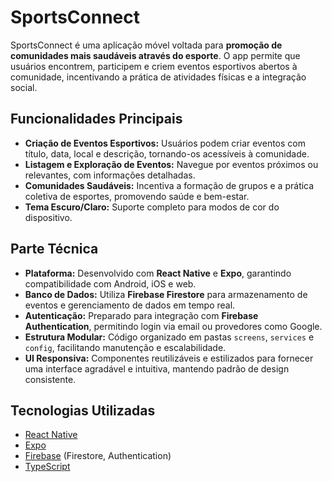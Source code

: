 # SportsConnect

SportsConnect é uma aplicação móvel voltada para **promoção de comunidades mais saudáveis através do esporte**. O app permite que usuários encontrem, participem e criem eventos esportivos abertos à comunidade, incentivando a prática de atividades físicas e a integração social.

## Funcionalidades Principais

- **Criação de Eventos Esportivos:** Usuários podem criar eventos com título, data, local e descrição, tornando-os acessíveis à comunidade.  
- **Listagem e Exploração de Eventos:** Navegue por eventos próximos ou relevantes, com informações detalhadas.  
- **Comunidades Saudáveis:** Incentiva a formação de grupos e a prática coletiva de esportes, promovendo saúde e bem-estar.  
- **Tema Escuro/Claro:** Suporte completo para modos de cor do dispositivo.

## Parte Técnica

- **Plataforma:** Desenvolvido com **React Native** e **Expo**, garantindo compatibilidade com Android, iOS e web.  
- **Banco de Dados:** Utiliza **Firebase Firestore** para armazenamento de eventos e gerenciamento de dados em tempo real.  
- **Autenticação:** Preparado para integração com **Firebase Authentication**, permitindo login via email ou provedores como Google.  
- **Estrutura Modular:** Código organizado em pastas `screens`, `services` e `config`, facilitando manutenção e escalabilidade.  
- **UI Responsiva:** Componentes reutilizáveis e estilizados para fornecer uma interface agradável e intuitiva, mantendo padrão de design consistente.

## Tecnologias Utilizadas

- [React Native](https://reactnative.dev/)  
- [Expo](https://expo.dev/)  
- [Firebase](https://firebase.google.com/) (Firestore, Authentication)  
- [TypeScript](https://www.typescriptlang.org/)
